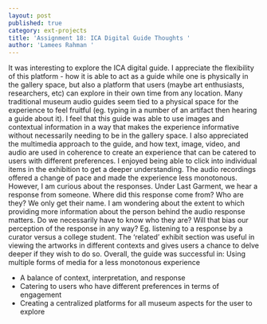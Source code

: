 ```yaml
---
layout: post
published: true
category: ext-projects
title: 'Assignment 18: ICA Digital Guide Thoughts '
author: 'Lamees Rahman '
---
```

It was interesting to explore the ICA digital guide. I appreciate the flexibility of this platform - how it is able to act as a guide while one is physically in the gallery space, but also a platform that users (maybe art enthusiasts, researchers, etc) can explore in their own time from any location. Many traditional museum audio guides seem tied to a physical space for the experience to feel fruitful (eg. typing in a number of an artifact then hearing a guide about it). I feel that this guide was able to use images and contextual information in a way that makes the experience informative without necessarily needing to be in the gallery space. I also appreciated the multimedia approach to the guide, and how text, image, video, and audio are used in coherence to create an experience that can be catered to users with different preferences. I enjoyed being able to click into individual items in the exhibition to get a deeper understanding. The audio recordings offered a change of pace and made the experience less monotonous. However, I am curious about the responses. Under Last Garment, we hear a response from someone. Where did this response come from? Who are they? We only get their name. I am wondering about the extent to which providing more information about the person behind the audio response matters. Do we necessarily have to know who they are? Will that bias our perception of the response in any way? Eg. listening to a response by a curator versus a college student. The ‘related’ exhibit section was useful in viewing the artworks in different contexts and gives users a chance to delve deeper if they wish to do so. Overall, the guide was successful in: 
Using multiple forms of media for a less monotonous experience 
- A balance of context, interpretation, and response 
- Catering to users who have different preferences in terms of engagement 
- Creating a centralized platforms for all museum aspects for the user to explore
